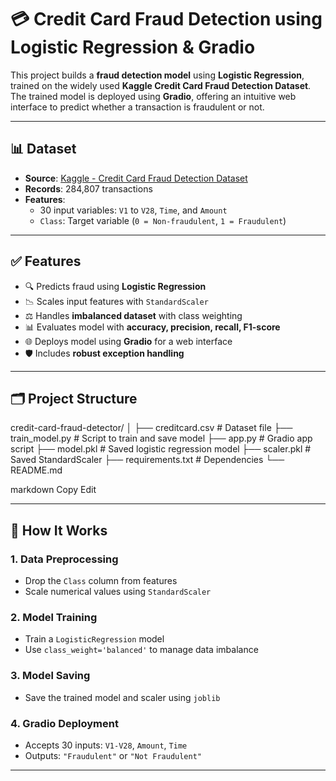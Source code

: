 # 💳 Credit Card Fraud Detection using Logistic Regression & Gradio

This project builds a **fraud detection model** using **Logistic Regression**, trained on the widely used **Kaggle Credit Card Fraud Detection Dataset**. The trained model is deployed using **Gradio**, offering an intuitive web interface to predict whether a transaction is fraudulent or not.

---

## 📊 Dataset

- **Source**: [Kaggle - Credit Card Fraud Detection Dataset](https://www.kaggle.com/datasets/mlg-ulb/creditcardfraud)
- **Records**: 284,807 transactions
- **Features**:
  - 30 input variables: `V1` to `V28`, `Time`, and `Amount`
  - `Class`: Target variable (`0 = Non-fraudulent`, `1 = Fraudulent`)

---

## ✅ Features

- 🔍 Predicts fraud using **Logistic Regression**
- 📉 Scales input features with `StandardScaler`
- ⚖️ Handles **imbalanced dataset** with class weighting
- 📊 Evaluates model with **accuracy, precision, recall, F1-score**
- 🌐 Deploys model using **Gradio** for a web interface
- 🛡️ Includes **robust exception handling**

---

## 🗂️ Project Structure

credit-card-fraud-detector/
│
├── creditcard.csv # Dataset file
├── train_model.py # Script to train and save model
├── app.py # Gradio app script
├── model.pkl # Saved logistic regression model
├── scaler.pkl # Saved StandardScaler
├── requirements.txt # Dependencies
└── README.md

markdown
Copy
Edit

---

## 🧠 How It Works

### 1. **Data Preprocessing**
- Drop the `Class` column from features
- Scale numerical values using `StandardScaler`

### 2. **Model Training**
- Train a `LogisticRegression` model
- Use `class_weight='balanced'` to manage data imbalance

### 3. **Model Saving**
- Save the trained model and scaler using `joblib`

### 4. **Gradio Deployment**
- Accepts 30 inputs: `V1-V28`, `Amount`, `Time`
- Outputs: `"Fraudulent"` or `"Not Fraudulent"`

---

